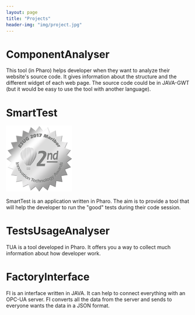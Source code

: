```yaml
---
layout: page
title: "Projects"
header-img: "img/project.jpg"
---
```


# ComponentAnalyser

This tool (in Pharo) helps developer when they want to analyze their website's source code.
It gives information about the structure and the different widget of each web page.
The source code could be in JAVA-GWT (but it would be easy to use the tool with another language).

# SmartTest

![SmartTest innovation award](/img/SmartTest/Medalles2017silver-small.png)

SmartTest is an application written in Pharo.
The aim is to provide a tool that will help the developer to run the "good" tests during their code session.

# TestsUsageAnalyser

TUA is a tool developed in Pharo.
It offers you a way to collect much information about how developer work.

# FactoryInterface

FI is an interface written in JAVA.
It can help to connect everything with an OPC-UA server.
FI converts all the data from the server and sends to everyone wants the data in a JSON format.
